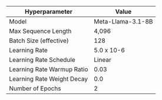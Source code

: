 | Hyperparameter | Value |
| --- | --- |
| Model | Meta-Llama-3.1-8B |
| Max Sequence Length | 4,096 |
| Batch Size (effective) | 128 |
| Learning Rate | 5.0 x 10-6 |
| Learning Rate Schedule | Linear |
| Learning Rate Warmup Ratio | 0.03 |
| Learning Rate Weight Decay | 0.0 |
| Number of Epochs | 2 |
